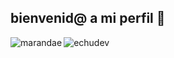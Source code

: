 <h2 align="left">bienvenid@ a mi perfil 🙂</h2>
<p><img align="left" src="https://github-readme-stats.vercel.app/api/top-langs?username=echudev&show_icons=true&theme=tokyonight&hide_border=true&locale=en&layout=compact" alt="marandae" /></p>
<p><img align="center" src="https://github-readme-stats.vercel.app/api?username=echudev&show_icons=true&theme=tokyonight&hide_border=true&locale=en" alt="echudev" /></p>
